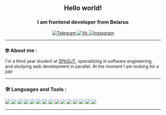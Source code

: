<div id="header" align="center">
	<h2>Hello world!</h2>
	<h3>I am frontend developer from Belarus</h3>
</div>

<div id="socials" align="center">
  	<a href="https://t.me/DadkaRoch">
		<img src="https://img.shields.io/badge/Telegram-090909?style=for-the-badge&logo=telegram&logoColor=white" alt="Telegram"/>
	</a>
	<a href="https://vk.com/lookatmeandsubscribe">
		<img src="https://img.shields.io/badge/вконтакте-090909.svg?&style=for-the-badge&logo=vk&logoColor=white" alt="Vk"/>
	</a>
   	<a href="https://www.instagram.com/romanzole.vtb/">
		<img src="https://img.shields.io/badge/instagram-090909.svg?&style=for-the-badge&logo=instagram&logoColor=white" alt="instagram" />
	</a>
</div>

---
### :nerd_face: About me :

I'm a third year student at [SPbSUT](https://www.sut.ru/), specializing in software engineering, and studying web development in parallel.
At the moment I am looking for a job!

---

### 🛠️ Languages and Tools :
<p align="left">
<img src="https://img.shields.io/badge/React-090909?style=for-the-badge&logo=react&logoColor=61DAFB">
<img src="https://img.shields.io/badge/TypeScript-090909?style=for-the-badge&logo=TypeScript&logoColor=61DAFB">
<img src="https://img.shields.io/badge/Redux-090909?style=for-the-badge&logo=redux&logoColor=white">
<img src="https://img.shields.io/badge/Chakra_UI-090909?style=for-the-badge&logo=chakra-ui&logoColor=61DAFB">
<img src="https://img.shields.io/badge/Bitbucket-090909?style=for-the-badge&logo=bitbucket&logoColor=blue">
<img src="https://img.shields.io/badge/Jira-090909?style=for-the-badge&logo=jira&logoColor=blue">
<img src="https://img.shields.io/badge/Confluence-090909?style=for-the-badge&logo=confluence&logoColor=blue">
<img src="https://img.shields.io/badge/Swagger-090909?style=for-the-badge&logo=swagger&logoColor=green">
<img src="https://img.shields.io/badge/-Axios-090909?style=for-the-badge&logo=axios&logoColor=4EAA25">
<img src="https://img.shields.io/badge/React_Router-090909?style=for-the-badge&logo=react-router&logoColor=white">
<img src="https://img.shields.io/badge/-SASS/SCSS-090909?style=for-the-badge&logo=sass&logoColor=F05032">
<img src="https://img.shields.io/badge/-CSS3-090909?style=for-the-badge&logo=CSS3&logoColor=1572B6">
<img src="https://img.shields.io/badge/-JavaScript-090909?style=for-the-badge&logo=JavaScript&logoColor=E9D54D" />
<img src="https://img.shields.io/badge/-HTML5-090909?style=for-the-badge&logo=HTML5&logoColor=E34F26">
<img src="https://img.shields.io/badge/React_Admin-090909?style=for-the-badge&logo=react&logoColor=61DAFB">
</p>

---




